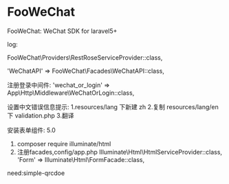 # FooWeChat
FooWeChat: WeChat SDK for laravel5+

log:

FooWeChat\Providers\RestRoseServiceProvider::class,

'WeChatAPI' => FooWeChat\Facades\WeChatAPI::class, 

注册登录中间件:
'wechat_or_login' => App\Http\Middleware\WeChatOrLogin::class,

设置中文错误信息提示:
1.resources/lang 下新建 zh
2.复制 resources/lang/en 下 validation.php
3.翻译

安装表单组件: 5.0
1. composer require illuminate/html
2. 注册facades,config/app.php
	Illuminate\Html\HtmlServiceProvider::class,
	'Form'      => Illuminate\Html\FormFacade::class, 

need:simple-qrcdoe

